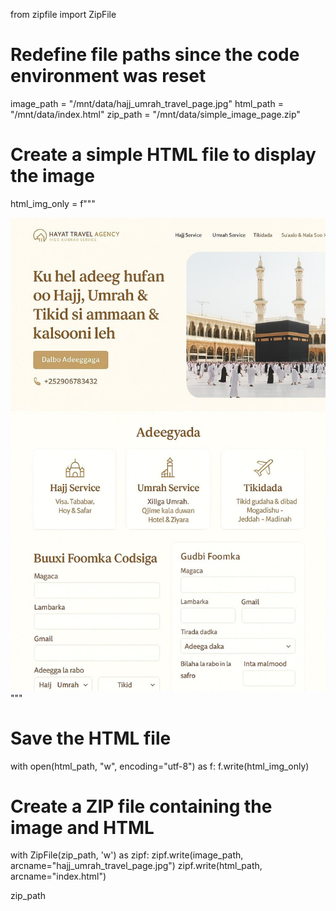 from zipfile import ZipFile

# Redefine file paths since the code environment was reset
image_path = "/mnt/data/hajj_umrah_travel_page.jpg"
html_path = "/mnt/data/index.html"
zip_path = "/mnt/data/simple_image_page.zip"

# Create a simple HTML file to display the image
html_img_only = f"""
<!DOCTYPE html>
<html lang="so">
<head>
    <meta charset="UTF-8">
    <title>Sawirka Adeegyada</title>
    <style>
        body {{
            margin: 0;
            padding: 0;
            background: #000;
            display: flex;
            justify-content: center;
            align-items: center;
            height: 100vh;
        }}
        img {{
            max-width: 100%;
            height: auto;
            border-radius: 10px;
        }}
    </style>
</head>
<body>
    <img src="hajj_umrah_travel_page.jpg" alt="Sawirka Adeegyada">
</body>
</html>
"""

# Save the HTML file
with open(html_path, "w", encoding="utf-8") as f:
    f.write(html_img_only)

# Create a ZIP file containing the image and HTML
with ZipFile(zip_path, 'w') as zipf:
    zipf.write(image_path, arcname="hajj_umrah_travel_page.jpg")
    zipf.write(html_path, arcname="index.html")

zip_path
